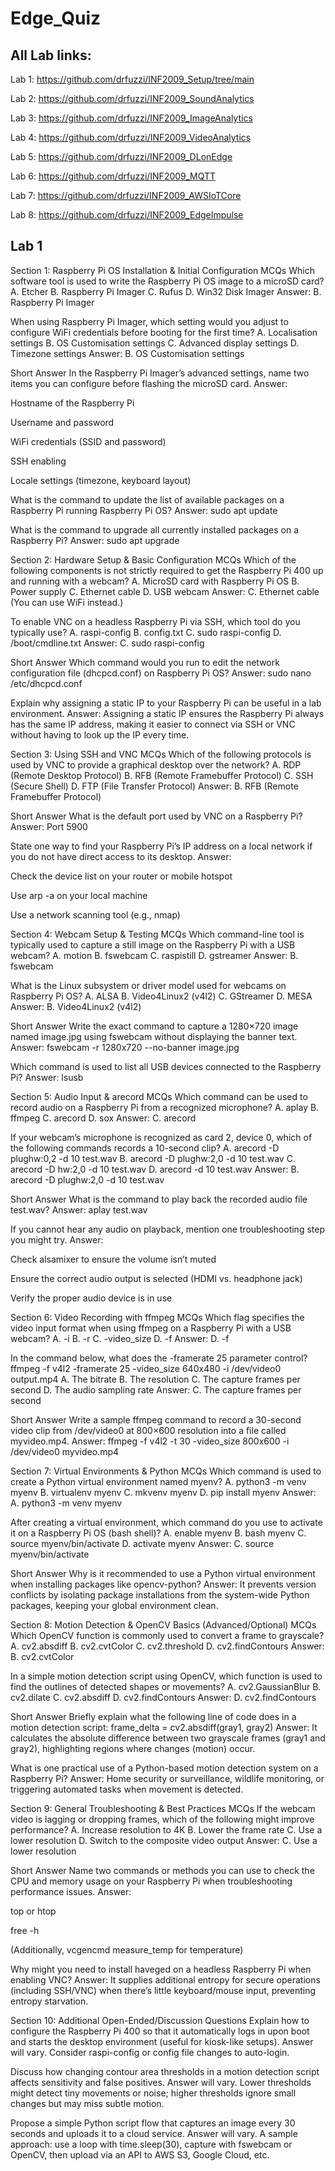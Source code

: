 # Edge_Quiz

## All Lab links:
Lab 1: https://github.com/drfuzzi/INF2009_Setup/tree/main

Lab 2: https://github.com/drfuzzi/INF2009_SoundAnalytics

Lab 3: https://github.com/drfuzzi/INF2009_ImageAnalytics

Lab 4: https://github.com/drfuzzi/INF2009_VideoAnalytics

Lab 5: https://github.com/drfuzzi/INF2009_DLonEdge

Lab 6: https://github.com/drfuzzi/INF2009_MQTT

Lab 7: https://github.com/drfuzzi/INF2009_AWSIoTCore

Lab 8: https://github.com/drfuzzi/INF2009_EdgeImpulse


## Lab 1

Section 1: Raspberry Pi OS Installation & Initial Configuration
MCQs
Which software tool is used to write the Raspberry Pi OS image to a microSD card?
A. Etcher
B. Raspberry Pi Imager
C. Rufus
D. Win32 Disk Imager
Answer: B. Raspberry Pi Imager

When using Raspberry Pi Imager, which setting would you adjust to configure WiFi credentials before booting for the first time?
A. Localisation settings
B. OS Customisation settings
C. Advanced display settings
D. Timezone settings
Answer: B. OS Customisation settings

Short Answer
In the Raspberry Pi Imager’s advanced settings, name two items you can configure before flashing the microSD card.
Answer:

Hostname of the Raspberry Pi

Username and password

WiFi credentials (SSID and password)

SSH enabling

Locale settings (timezone, keyboard layout)

What is the command to update the list of available packages on a Raspberry Pi running Raspberry Pi OS?
Answer: sudo apt update

What is the command to upgrade all currently installed packages on a Raspberry Pi?
Answer: sudo apt upgrade

Section 2: Hardware Setup & Basic Configuration
MCQs
Which of the following components is not strictly required to get the Raspberry Pi 400 up and running with a webcam?
A. MicroSD card with Raspberry Pi OS
B. Power supply
C. Ethernet cable
D. USB webcam
Answer: C. Ethernet cable (You can use WiFi instead.)

To enable VNC on a headless Raspberry Pi via SSH, which tool do you typically use?
A. raspi-config
B. config.txt
C. sudo raspi-config
D. /boot/cmdline.txt
Answer: C. sudo raspi-config

Short Answer
Which command would you run to edit the network configuration file (dhcpcd.conf) on Raspberry Pi OS?
Answer: sudo nano /etc/dhcpcd.conf

Explain why assigning a static IP to your Raspberry Pi can be useful in a lab environment.
Answer: Assigning a static IP ensures the Raspberry Pi always has the same IP address, making it easier to connect via SSH or VNC without having to look up the IP every time.

Section 3: Using SSH and VNC
MCQs
Which of the following protocols is used by VNC to provide a graphical desktop over the network?
A. RDP (Remote Desktop Protocol)
B. RFB (Remote Framebuffer Protocol)
C. SSH (Secure Shell)
D. FTP (File Transfer Protocol)
Answer: B. RFB (Remote Framebuffer Protocol)

Short Answer
What is the default port used by VNC on a Raspberry Pi?
Answer: Port 5900

State one way to find your Raspberry Pi’s IP address on a local network if you do not have direct access to its desktop.
Answer:

Check the device list on your router or mobile hotspot

Use arp -a on your local machine

Use a network scanning tool (e.g., nmap)

Section 4: Webcam Setup & Testing
MCQs
Which command-line tool is typically used to capture a still image on the Raspberry Pi with a USB webcam?
A. motion
B. fswebcam
C. raspistill
D. gstreamer
Answer: B. fswebcam

What is the Linux subsystem or driver model used for webcams on Raspberry Pi OS?
A. ALSA
B. Video4Linux2 (v4l2)
C. GStreamer
D. MESA
Answer: B. Video4Linux2 (v4l2)

Short Answer
Write the exact command to capture a 1280×720 image named image.jpg using fswebcam without displaying the banner text.
Answer: fswebcam -r 1280x720 --no-banner image.jpg

Which command is used to list all USB devices connected to the Raspberry Pi?
Answer: lsusb

Section 5: Audio Input & arecord
MCQs
Which command can be used to record audio on a Raspberry Pi from a recognized microphone?
A. aplay
B. ffmpeg
C. arecord
D. sox
Answer: C. arecord

If your webcam’s microphone is recognized as card 2, device 0, which of the following commands records a 10-second clip?
A. arecord -D plughw:0,2 -d 10 test.wav
B. arecord -D plughw:2,0 -d 10 test.wav
C. arecord -D hw:2,0 -d 10 test.wav
D. arecord -d 10 test.wav
Answer: B. arecord -D plughw:2,0 -d 10 test.wav

Short Answer
What is the command to play back the recorded audio file test.wav?
Answer: aplay test.wav

If you cannot hear any audio on playback, mention one troubleshooting step you might try.
Answer:

Check alsamixer to ensure the volume isn’t muted

Ensure the correct audio output is selected (HDMI vs. headphone jack)

Verify the proper audio device is in use

Section 6: Video Recording with ffmpeg
MCQs
Which flag specifies the video input format when using ffmpeg on a Raspberry Pi with a USB webcam?
A. -i
B. -r
C. -video_size
D. -f
Answer: D. -f

In the command below, what does the -framerate 25 parameter control?
ffmpeg -f v4l2 -framerate 25 -video_size 640x480 -i /dev/video0 output.mp4
A. The bitrate
B. The resolution
C. The capture frames per second
D. The audio sampling rate
Answer: C. The capture frames per second

Short Answer
Write a sample ffmpeg command to record a 30-second video clip from /dev/video0 at 800×600 resolution into a file called myvideo.mp4.
Answer: ffmpeg -f v4l2 -t 30 -video_size 800x600 -i /dev/video0 myvideo.mp4

Section 7: Virtual Environments & Python
MCQs
Which command is used to create a Python virtual environment named myenv?
A. python3 -m venv myenv
B. virtualenv myenv
C. mkvenv myenv
D. pip install myenv
Answer: A. python3 -m venv myenv

After creating a virtual environment, which command do you use to activate it on a Raspberry Pi OS (bash shell)?
A. enable myenv
B. bash myenv
C. source myenv/bin/activate
D. activate myenv
Answer: C. source myenv/bin/activate

Short Answer
Why is it recommended to use a Python virtual environment when installing packages like opencv-python?
Answer: It prevents version conflicts by isolating package installations from the system-wide Python packages, keeping your global environment clean.

Section 8: Motion Detection & OpenCV Basics (Advanced/Optional)
MCQs
Which OpenCV function is commonly used to convert a frame to grayscale?
A. cv2.absdiff
B. cv2.cvtColor
C. cv2.threshold
D. cv2.findContours
Answer: B. cv2.cvtColor

In a simple motion detection script using OpenCV, which function is used to find the outlines of detected shapes or movements?
A. cv2.GaussianBlur
B. cv2.dilate
C. cv2.absdiff
D. cv2.findContours
Answer: D. cv2.findContours

Short Answer
Briefly explain what the following line of code does in a motion detection script:
frame_delta = cv2.absdiff(gray1, gray2)
Answer: It calculates the absolute difference between two grayscale frames (gray1 and gray2), highlighting regions where changes (motion) occur.

What is one practical use of a Python-based motion detection system on a Raspberry Pi?
Answer: Home security or surveillance, wildlife monitoring, or triggering automated tasks when movement is detected.

Section 9: General Troubleshooting & Best Practices
MCQs
If the webcam video is lagging or dropping frames, which of the following might improve performance?
A. Increase resolution to 4K
B. Lower the frame rate
C. Use a lower resolution
D. Switch to the composite video output
Answer: C. Use a lower resolution

Short Answer
Name two commands or methods you can use to check the CPU and memory usage on your Raspberry Pi when troubleshooting performance issues.
Answer:

top or htop

free -h

(Additionally, vcgencmd measure_temp for temperature)

Why might you need to install haveged on a headless Raspberry Pi when enabling VNC?
Answer: It supplies additional entropy for secure operations (including SSH/VNC) when there’s little keyboard/mouse input, preventing entropy starvation.

Section 10: Additional Open-Ended/Discussion Questions
Explain how to configure the Raspberry Pi 400 so that it automatically logs in upon boot and starts the desktop environment (useful for kiosk-like setups).
Answer will vary. Consider raspi-config or config file changes to auto-login.

Discuss how changing contour area thresholds in a motion detection script affects sensitivity and false positives.
Answer will vary. Lower thresholds might detect tiny movements or noise; higher thresholds ignore small changes but may miss subtle motion.

Propose a simple Python script flow that captures an image every 30 seconds and uploads it to a cloud service.
Answer will vary. A sample approach: use a loop with time.sleep(30), capture with fswebcam or OpenCV, then upload via an API to AWS S3, Google Cloud, etc.


